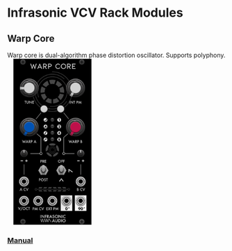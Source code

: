 # Infrasonic VCV Rack Modules

## Warp Core

<p>
Warp core is dual-algorithm phase distortion oscillator. Supports polyphony.
<img src="doc/WarpCore/res/warp-core.png" style="width:180px;margin-left:1em" float="right">
</p>

### [Manual](doc/WarpCore/manual.md)